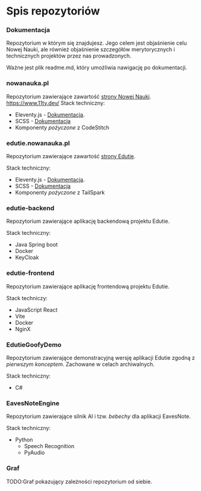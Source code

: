 # Spis repozytoriów

### Dokumentacja

 Repozytorium w którym się znajdujesz. Jego celem jest objaśnienie celu Nowej Nauki, ale również objaśnienie szczegółów merytorycznych i technicznych projektów przez nas prowadzonych.

 Ważne jest plik readme.md, który umożliwia nawigację po dokumentacji.

### nowanauka.pl

Repozytorium zawierające zawartość [strony Nowej Nauki](https://nowanauka.pl).
https://www.11ty.dev/
Stack techniczny: 
 - Eleventy.js - [Dokumentacja](https://www.11ty.dev/).
 - SCSS - [Dokumentacja](https://sass-lang.com/)
 - Komponenty *pożyczone* z CodeStitch

### edutie.nowanauka.pl

Repozytorium zawierające zawartość [strony Edutie](https://edutie.nowanauka.pl).

Stack techniczny: 
 - Eleventy.js - [Dokumentacja](https://www.11ty.dev/).
 - SCSS - [Dokumentacja](https://sass-lang.com/)
 - Komponenty *pożyczone* z TailSpark

### edutie-backend

Repozytorium zawierające aplikację backendową projektu Edutie.

Stack techniczny:
 - Java Spring boot
 - Docker
 - KeyCloak

### edutie-frontend

Repozytorium zawierające aplikację frontendową projektu Edutie.

Stack techniczy:
 - JavaScript React
 - Vite
 - Docker
 - NginX

### EdutieGoofyDemo

Repozytorium zawierające demonstracyjną wersję aplikacji Edutie zgodną z *pierwszym konceptem*. Zachowane w celach archiwalnych.

Stack techniczny:
 - C#

### EavesNoteEngine

Repozytorium zawierające silnik AI i tzw. *bebechy* dla aplikacji EavesNote.

Stack techniczny:
 - Python
   - Speech Recognition
   - PyAudio


### Graf
TODO:Graf pokazujący zależności repozytorium od siebie.